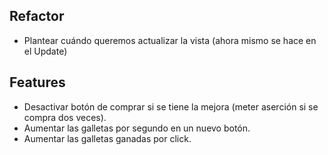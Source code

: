 ﻿## Refactor
- Plantear cuándo queremos actualizar la vista (ahora mismo se hace en el Update)

## Features
- Desactivar botón de comprar si se tiene la mejora (meter aserción si se compra dos veces).
- Aumentar las galletas por segundo en un nuevo botón.
- Aumentar las galletas ganadas por click.
